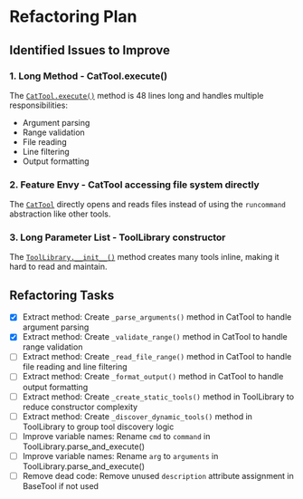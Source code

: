 # Refactoring Plan

## Identified Issues to Improve

### 1. Long Method - CatTool.execute()
The [`CatTool.execute()`](modernizer/tools/cat_tool.py:11) method is 48 lines long and handles multiple responsibilities:
- Argument parsing
- Range validation
- File reading
- Line filtering
- Output formatting

### 2. Feature Envy - CatTool accessing file system directly
The [`CatTool`](modernizer/tools/cat_tool.py:3) directly opens and reads files instead of using the `runcommand` abstraction like other tools.

### 3. Long Parameter List - ToolLibrary constructor
The [`ToolLibrary.__init__()`](modernizer/tools/tool_library.py:17) method creates many tools inline, making it hard to read and maintain.

## Refactoring Tasks

- [x] Extract method: Create `_parse_arguments()` method in CatTool to handle argument parsing
- [x] Extract method: Create `_validate_range()` method in CatTool to handle range validation
- [ ] Extract method: Create `_read_file_range()` method in CatTool to handle file reading and line filtering
- [ ] Extract method: Create `_format_output()` method in CatTool to handle output formatting
- [ ] Extract method: Create `_create_static_tools()` method in ToolLibrary to reduce constructor complexity
- [ ] Extract method: Create `_discover_dynamic_tools()` method in ToolLibrary to group tool discovery logic
- [ ] Improve variable names: Rename `cmd` to `command` in ToolLibrary.parse_and_execute()
- [ ] Improve variable names: Rename `arg` to `arguments` in ToolLibrary.parse_and_execute()
- [ ] Remove dead code: Remove unused `description` attribute assignment in BaseTool if not used
